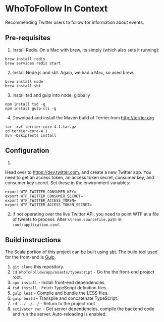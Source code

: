 # WhoToFollow In Context
Recommending Twitter users to follow for information about events.

## Pre-requisites

1. Install Redis. On a Mac with brew, its simply (which also sets it running):
```
brew install redis
brew services redis start
```

2. Install Node.js and sbt. Again, we had a Mac, so used brew.

```
brew install node
brew install sbt
```

3. Install tsd and gulp into node, globally

```
npm install tsd -g
npm install gulp-cli -g
```

4. Download and install the Maven build of Terrier from http://terrier.org

```
tar -xvf terrier-core-4.1.tar.gz
cd terrier-core-4.1
mvn -DskipTests install
```

## Configuration

1.
Head over to https://dev.twitter.com, and create a new Twitter app. You need to get an access token, an access token secret, consumer key, and consumer key secret. Set these in the environment variables:

```
export WTF_TWITTER_CONSUMER_KEY=
export WTF_TWITTER_CONSUMER_SECRET=
export WTF_TWITTER_ACCESS_TOKEN=
export WTF_TWITTER_ACCESS_TOKEN_SECRET=
```

2. If not operating over the live Twitter API, you need to point WTF at a file of tweets to process. Alter `stream.sourcefile.path` in `conf/application.conf`.

## Build instructions

The Scala portion of this project can be built using [sbt](http://www.scala-sbt.org).
The build tool used for the front-end is [Gulp](http://gulpjs.com).

 1. `git clone` this repository.
 2. `cd WhoToFollow/app/assets/typescript` - Go the the front-end project root.
 3. `npm install` - Install front-end dependencies.
 4. `tsd install` - Fetch TypeScript definition files.
 5. `gulp less` - Compile and bundle the LESS files.
 6. `gulp build` - Transpile and concatenate TypeScript.
 7. `cd ../../../` - Return to the project root
 8. `activator run` - Get server dependencies, compile the backend code and run the server. Auto-reloading is enabled.
